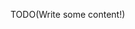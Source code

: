 <!--Title: Setter Injection Policies-->
<!--Url: setter-injection-policies-->

TODO(Write some content!)


